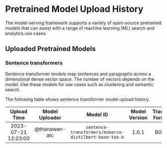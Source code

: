 # Pretrained Model Upload History

The model-serving framework supports a variety of open-source pretrained models that can assist with a range of machine learning (ML) search and analytics use cases. 


## Uploaded Pretrained Models


### Sentence transformers

Sentence transformer models map sentences and paragraphs across a dimensional dense vector space. The number of vectors depends on the model. Use these models for use cases such as clustering and semantic search. 

The following table shows sentence transformer model upload history.

[//]: # (This may be the most platform independent comment)

|Upload Time|Model Uploader|Model ID|Model Version|Tracing Format|Embedding Dimension|Pooling Mode|
| :---: | :---: | :---: | :---: | :---: | :---: | :---: |
|2023-07-21 12:23:00|@thanawan-atc|`sentence-transformers/msmarco-distilbert-base-tas-b`|1.0.1|BOTH|Default|Default|
